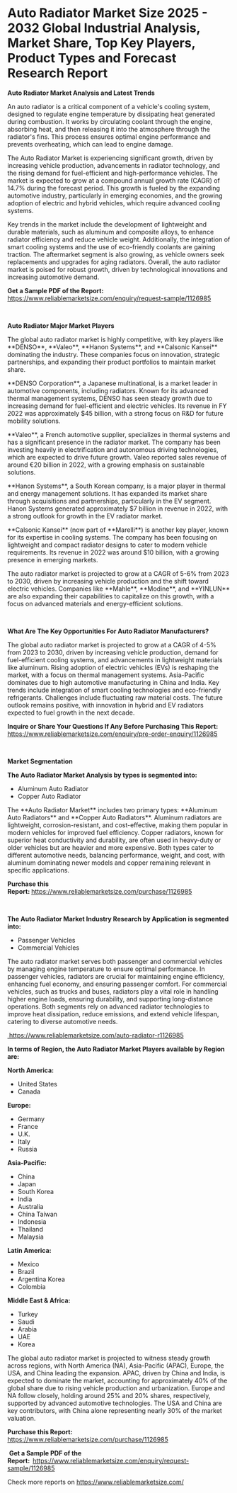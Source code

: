 <p><h1>Auto Radiator Market Size 2025 - 2032 Global Industrial Analysis, Market Share, Top Key Players, Product Types and Forecast Research Report</h1></p><p><strong>Auto Radiator Market Analysis and Latest Trends</strong></p>
<p><p>An auto radiator is a critical component of a vehicle's cooling system, designed to regulate engine temperature by dissipating heat generated during combustion. It works by circulating coolant through the engine, absorbing heat, and then releasing it into the atmosphere through the radiator's fins. This process ensures optimal engine performance and prevents overheating, which can lead to engine damage.</p><p>The Auto Radiator Market is experiencing significant growth, driven by increasing vehicle production, advancements in radiator technology, and the rising demand for fuel-efficient and high-performance vehicles. The market is expected to grow at a compound annual growth rate (CAGR) of 14.7% during the forecast period. This growth is fueled by the expanding automotive industry, particularly in emerging economies, and the growing adoption of electric and hybrid vehicles, which require advanced cooling systems.</p><p>Key trends in the market include the development of lightweight and durable materials, such as aluminum and composite alloys, to enhance radiator efficiency and reduce vehicle weight. Additionally, the integration of smart cooling systems and the use of eco-friendly coolants are gaining traction. The aftermarket segment is also growing, as vehicle owners seek replacements and upgrades for aging radiators. Overall, the auto radiator market is poised for robust growth, driven by technological innovations and increasing automotive demand.</p></p>
<p><strong>Get a Sample PDF of the Report:&nbsp;</strong> <a href="https://www.reliablemarketsize.com/enquiry/request-sample/1126985?utm_campaign=1103&utm_medium=2&utm_source=Github&utm_content=ia&utm_term=23012025&utm_id=auto-radiator">https://www.reliablemarketsize.com/enquiry/request-sample/1126985</a></p>
<p>&nbsp;</p>
<p><strong>Auto Radiator Major Market Players</strong></p>
<p><p>The global auto radiator market is highly competitive, with key players like **DENSO**, **Valeo**, **Hanon Systems**, and **Calsonic Kansei** dominating the industry. These companies focus on innovation, strategic partnerships, and expanding their product portfolios to maintain market share.</p><p>**DENSO Corporation**, a Japanese multinational, is a market leader in automotive components, including radiators. Known for its advanced thermal management systems, DENSO has seen steady growth due to increasing demand for fuel-efficient and electric vehicles. Its revenue in FY 2022 was approximately $45 billion, with a strong focus on R&D for future mobility solutions.</p><p>**Valeo**, a French automotive supplier, specializes in thermal systems and has a significant presence in the radiator market. The company has been investing heavily in electrification and autonomous driving technologies, which are expected to drive future growth. Valeo reported sales revenue of around €20 billion in 2022, with a growing emphasis on sustainable solutions.</p><p>**Hanon Systems**, a South Korean company, is a major player in thermal and energy management solutions. It has expanded its market share through acquisitions and partnerships, particularly in the EV segment. Hanon Systems generated approximately $7 billion in revenue in 2022, with a strong outlook for growth in the EV radiator market.</p><p>**Calsonic Kansei** (now part of **Marelli**) is another key player, known for its expertise in cooling systems. The company has been focusing on lightweight and compact radiator designs to cater to modern vehicle requirements. Its revenue in 2022 was around $10 billion, with a growing presence in emerging markets.</p><p>The auto radiator market is projected to grow at a CAGR of 5-6% from 2023 to 2030, driven by increasing vehicle production and the shift toward electric vehicles. Companies like **Mahle**, **Modine**, and **YINLUN** are also expanding their capabilities to capitalize on this growth, with a focus on advanced materials and energy-efficient solutions.</p></p>
<p>&nbsp;</p>
<p><strong>What Are The Key Opportunities For Auto Radiator Manufacturers?</strong></p>
<p><p>The global auto radiator market is projected to grow at a CAGR of 4-5% from 2023 to 2030, driven by increasing vehicle production, demand for fuel-efficient cooling systems, and advancements in lightweight materials like aluminum. Rising adoption of electric vehicles (EVs) is reshaping the market, with a focus on thermal management systems. Asia-Pacific dominates due to high automotive manufacturing in China and India. Key trends include integration of smart cooling technologies and eco-friendly refrigerants. Challenges include fluctuating raw material costs. The future outlook remains positive, with innovation in hybrid and EV radiators expected to fuel growth in the next decade.</p></p>
<p><strong>Inquire or Share Your Questions If Any Before Purchasing This Report:</strong> <a href="https://www.reliablemarketsize.com/enquiry/pre-order-enquiry/1126985?utm_campaign=1103&utm_medium=2&utm_source=Github&utm_content=ia&utm_term=23012025&utm_id=auto-radiator">https://www.reliablemarketsize.com/enquiry/pre-order-enquiry/1126985</a></p>
<p>&nbsp;</p>
<p><strong>Market Segmentation</strong></p>
<p><strong>The Auto Radiator Market Analysis by types is segmented into:</strong></p>
<p><ul><li>Aluminum Auto Radiator</li><li>Copper Auto Radiator</li></ul></p>
<p><p>The **Auto Radiator Market** includes two primary types: **Aluminum Auto Radiators** and **Copper Auto Radiators**. Aluminum radiators are lightweight, corrosion-resistant, and cost-effective, making them popular in modern vehicles for improved fuel efficiency. Copper radiators, known for superior heat conductivity and durability, are often used in heavy-duty or older vehicles but are heavier and more expensive. Both types cater to different automotive needs, balancing performance, weight, and cost, with aluminum dominating newer models and copper remaining relevant in specific applications.</p></p>
<p><strong>Purchase this Report:&nbsp;</strong><a href="https://www.reliablemarketsize.com/purchase/1126985?utm_campaign=1103&utm_medium=2&utm_source=Github&utm_content=ia&utm_term=23012025&utm_id=auto-radiator">https://www.reliablemarketsize.com/purchase/1126985</a></p>
<p>&nbsp;</p>
<p><strong>The Auto Radiator Market Industry Research by Application is segmented into:</strong></p>
<p><ul><li>Passenger Vehicles</li><li>Commercial Vehicles</li></ul></p>
<p><p>The auto radiator market serves both passenger and commercial vehicles by managing engine temperature to ensure optimal performance. In passenger vehicles, radiators are crucial for maintaining engine efficiency, enhancing fuel economy, and ensuring passenger comfort. For commercial vehicles, such as trucks and buses, radiators play a vital role in handling higher engine loads, ensuring durability, and supporting long-distance operations. Both segments rely on advanced radiator technologies to improve heat dissipation, reduce emissions, and extend vehicle lifespan, catering to diverse automotive needs.</p></p>
<p><a href="https://www.reliablemarketsize.com/auto-radiator-r1126985?utm_campaign=1103&utm_medium=2&utm_source=Github&utm_content=ia&utm_term=23012025&utm_id=auto-radiator">&nbsp;https://www.reliablemarketsize.com/auto-radiator-r1126985</a></p>
<p><strong>In terms of Region, the Auto Radiator Market Players available by Region are:</strong></p>
<p>
    <p> <strong> North America: </strong>
        <ul>
            <li>United States</li>
            <li>Canada</li>
        </ul>
        </p> 
    <p> <strong> Europe: </strong>
        <ul>
            <li>Germany</li>
            <li>France</li>
            <li>U.K.</li>
            <li>Italy</li>
            <li>Russia</li>
        </ul>
        </p> 
    <p> <strong> Asia-Pacific: </strong>
        <ul>
            <li>China</li>
            <li>Japan</li>
            <li>South Korea</li>
            <li>India</li>
            <li>Australia</li>
            <li>China Taiwan</li>
            <li>Indonesia</li>
            <li>Thailand</li>
            <li>Malaysia</li>
        </ul>
        </p> 
    <p> <strong> Latin America: </strong>
        <ul>
            <li>Mexico</li>
            <li>Brazil</li>
            <li>Argentina Korea</li>
            <li>Colombia</li>
        </ul>
        </p> 
    <p> <strong> Middle East & Africa: </strong>
        <ul>
            <li>Turkey</li>
            <li>Saudi</li>
            <li>Arabia</li>
            <li>UAE</li>
            <li>Korea</li>
        </ul>
    </p>
    </p>
<p><p>The global auto radiator market is projected to witness steady growth across regions, with North America (NA), Asia-Pacific (APAC), Europe, the USA, and China leading the expansion. APAC, driven by China and India, is expected to dominate the market, accounting for approximately 40% of the global share due to rising vehicle production and urbanization. Europe and NA follow closely, holding around 25% and 20% shares, respectively, supported by advanced automotive technologies. The USA and China are key contributors, with China alone representing nearly 30% of the market valuation.</p></p>
<p><strong>Purchase this Report: </strong><a href="https://www.reliablemarketsize.com/purchase/1126985?utm_campaign=1103&utm_medium=2&utm_source=Github&utm_content=ia&utm_term=23012025&utm_id=auto-radiator">https://www.reliablemarketsize.com/purchase/1126985</a></p>
<p>&nbsp;<strong>Get a Sample PDF of the Report:&nbsp;&nbsp;</strong><a href="https://www.reliablemarketsize.com/enquiry/request-sample/1126985?utm_campaign=1103&utm_medium=2&utm_source=Github&utm_content=ia&utm_term=23012025&utm_id=auto-radiator">https://www.reliablemarketsize.com/enquiry/request-sample/1126985</a></p>
<p><strong></strong></p>
<p>Check more reports on <a href="https://www.reliablemarketsize.com/?utm_campaign=1103&utm_medium=2&utm_source=Github&utm_content=ia&utm_term=23012025&utm_id=auto-radiator">https://www.reliablemarketsize.com/</a></p>